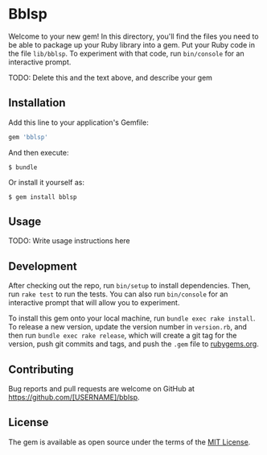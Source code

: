 # Bblsp

Welcome to your new gem! In this directory, you'll find the files you need to be able to package up your Ruby library into a gem. Put your Ruby code in the file `lib/bblsp`. To experiment with that code, run `bin/console` for an interactive prompt.

TODO: Delete this and the text above, and describe your gem

## Installation

Add this line to your application's Gemfile:

```ruby
gem 'bblsp'
```

And then execute:

    $ bundle

Or install it yourself as:

    $ gem install bblsp

## Usage

TODO: Write usage instructions here

## Development

After checking out the repo, run `bin/setup` to install dependencies. Then, run `rake test` to run the tests. You can also run `bin/console` for an interactive prompt that will allow you to experiment.

To install this gem onto your local machine, run `bundle exec rake install`. To release a new version, update the version number in `version.rb`, and then run `bundle exec rake release`, which will create a git tag for the version, push git commits and tags, and push the `.gem` file to [rubygems.org](https://rubygems.org).

## Contributing

Bug reports and pull requests are welcome on GitHub at https://github.com/[USERNAME]/bblsp.

## License

The gem is available as open source under the terms of the [MIT License](https://opensource.org/licenses/MIT).
